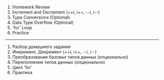 1. Homework Review
2. Increment and Decrement (++i, i++, --i, i--)
3. Type Conversions (Optional)
4. Data Type Overflow (Optional)
5. 'for' Loop
6. Practice

---

1. Разбор домашнего задания
2. Инкремент, Декремент (++i, i++, --i, i--)
3. Преобразования базовых типов данных (опционально)
4. Переполнение типов данных (опционально)
3. Цикл 'for'
4. Практика
